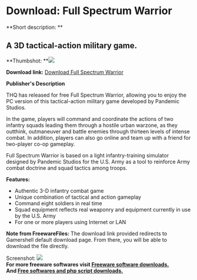 # Download: Full Spectrum Warrior

**Short description: **

## A 3D tactical-action military game.

  
**Thumbshot: **![](http://www.freewarefiles.com/screenshot/fullspectrumwarrior_md.jpg)   
  
**Download link:** [Download Full Spectrum Warrior](http://freesoftwares.boysofts.com/Full-Spectrum-Warrior_program_44948.html)  
  

**Publisher's Description**  
  

THQ has released for free Full Spectrum Warrior, allowing you to enjoy the PC
version of this tactical-action military game developed by Pandemic Studios.

In the game, players will command and coordinate the actions of two infantry
squads leading them through a hostile urban warzone, as they outthink,
outmaneuver and battle enemies through thirteen levels of intense combat. In
addition, players can also go online and team up with a friend for two-player
co-op gameplay.

Full Spectrum Warrior is based on a light infantry-training simulator designed
by Pandemic Studios for the U.S. Army as a tool to reinforce Army combat
doctrine and squad tactics among troops.

**Features:**

  * Authentic 3-D infantry combat game 
  * Unique combination of tactical and action gameplay 
  * Command eight soldiers in real time 
  * Squad equipment reflects real weaponry and equipment currently in use by the U.S. Army 
  * For one or more players using Internet or LAN 

**Note from FreewareFiles:** The download link provided redirects to Gamershell default download page. From there, you will be able to download the file directly.

  
  
Screenshot:
![](http://www.freewarefiles.com/screenshot/fullspectrumwarrior.jpg)  
**For more freeware softwares visit [Freeware software downloads.](http://freesoftwares.boysofts.com/)**   
**And [Free softwares and php script downloads.](http://www.boysofts.com/)**

